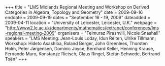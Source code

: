 +++
title = "LMS Midlands Regional Meeting and Workshop on Derived Categories in Algebra, Topology and Geometry"
date = 2009-09-16
enddate = 2009-09-19
dates = "September 16 - 19, 2009"
dateadded = 2009-04-11
location = "University of Leicester, Leicester, U.K."
webpage = "http://www2.le.ac.uk/departments/mathematics/extranet/conferences/lms-regional-meeting-2009"
organisers = "Teimuraz Pirashvili, Nicole Snashall"
speakers = "LMS Meeting: Jean-Louis Loday, Idun Reiten, Ulrike Tillmann; Workshop: Hideto Asashiba, Roland Berger, John Greenlees, Thorsten Holm, Peter Jørgensen, Dominic Joyce, Bernhard Keller, Henning Krause, Fernando Muro, Konstanze Rietsch, Claus Ringel, Stefan Schwede, Bertrand Toën"
+++
